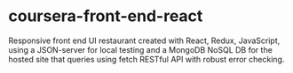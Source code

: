 # coursera-front-end-react
 
Responsive front end UI restaurant created with React, Redux, JavaScript, using a JSON-server for local testing and a MongoDB NoSQL DB for the hosted site that queries using fetch RESTful API with robust error checking.
